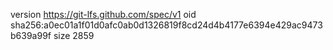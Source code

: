 version https://git-lfs.github.com/spec/v1
oid sha256:a0ec01a1f01d0afc0ab0d1326819f8cd24d4b4177e6394e429ac9473b639a99f
size 2859

